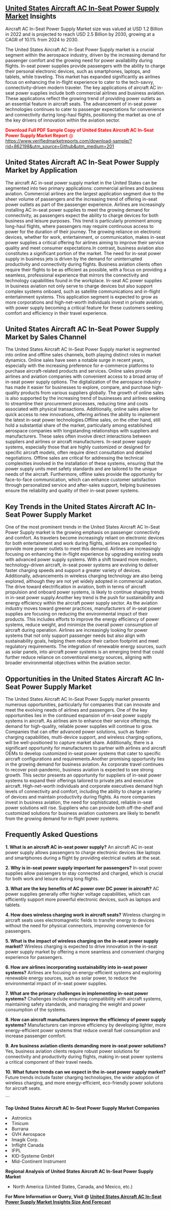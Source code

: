 <h2><a href="https://www.verifiedmarketreports.com/download-sample/?rid=862198&amp;utm_source=Github&amp;utm_medium=201" target="_blank">United States Aircraft AC In-Seat Power Supply Market</a> Insights</h2><p>Aircraft AC In-Seat Power Supply Market size was valued at USD 1.2 Billion in 2022 and is projected to reach USD 2.5 Billion by 2030, growing at a CAGR of 10.1% from 2024 to 2030.</p><p><p>The United States Aircraft AC In-Seat Power Supply market is a crucial segment within the aerospace industry, driven by the increasing demand for passenger comfort and the growing need for power availability during flights. In-seat power supplies provide passengers with the ability to charge their personal electronic devices, such as smartphones, laptops, and tablets, while traveling. This market has expanded significantly as airlines focus on enhancing the in-flight experience to cater to the tech-savvy, connectivity-driven modern traveler. The key applications of aircraft AC in-seat power supplies include both commercial airlines and business aviation. These applications reflect the growing trend of providing power outlets as an essential feature in aircraft seats. The advancement of in-seat power technologies continues to cater to passenger expectations for convenience and connectivity during long-haul flights, positioning the market as one of the key drivers of innovation within the aviation sector.<p><span class=""><span style="color: #ff0000;"><strong>Download Full PDF Sample Copy of United States Aircraft AC In-Seat Power Supply Market Report</strong> @ </span><a href="https://www.verifiedmarketreports.com/download-sample/?rid=862198&amp;utm_source=Github&amp;utm_medium=201" target="_blank">https://www.verifiedmarketreports.com/download-sample/?rid=862198&amp;utm_source=Github&amp;utm_medium=201</a></span></p></p><h2>United States Aircraft AC In-Seat Power Supply Market by Application</h2><p>The aircraft AC in-seat power supply market in the United States can be segmented into two primary applications: commercial airlines and business aviation. Commercial airlines are the largest application segment due to the sheer volume of passengers and the increasing trend of offering in-seat power outlets as part of the passenger experience. Airlines are increasingly installing AC in-seat power supplies to meet the growing demand for connectivity, as passengers expect the ability to charge devices for both business and leisure purposes. This trend is particularly prominent among long-haul flights, where passengers may require continuous access to power for the duration of their journey. The growing reliance on electronic devices, whether for work, entertainment, or communication, makes in-seat power supplies a critical offering for airlines aiming to improve their service quality and meet consumer expectations.In contrast, business aviation also constitutes a significant portion of the market. The need for in-seat power supply in business jets is driven by the demand for uninterrupted productivity and connectivity during flights. Business aviation clients often require their flights to be as efficient as possible, with a focus on providing a seamless, professional experience that mirrors the connectivity and technology capabilities found in the workplace. In-seat AC power supplies in business aviation not only serve to charge devices but also support complex systems onboard, such as satellite communications and in-flight entertainment systems. This application segment is expected to grow as more corporations and high-net-worth individuals invest in private aviation, with power supply becoming a critical feature for these customers seeking comfort and efficiency in their travel experience.</p><h2>United States Aircraft AC In-Seat Power Supply Market by Sales Channel</h2><p>The United States Aircraft AC In-Seat Power Supply market is segmented into online and offline sales channels, both playing distinct roles in market dynamics. Online sales have seen a notable surge in recent years, especially with the increasing preference for e-commerce platforms to purchase aircraft-related products and services. Online sales provide airlines and aviation companies with convenient access to a broad array of in-seat power supply options. The digitalization of the aerospace industry has made it easier for businesses to explore, compare, and purchase high-quality products from various suppliers globally. The growth of online sales is also supported by the increasing trend of businesses and airlines seeking to streamline their procurement processes, reducing time and costs associated with physical transactions. Additionally, online sales allow for quick access to new innovations, offering airlines the ability to implement the latest in-seat power technologies.Offline sales, on the other hand, still hold a substantial share of the market, particularly among established aerospace companies with longstanding relationships with suppliers and manufacturers. These sales often involve direct interactions between suppliers and airlines or aircraft manufacturers. In-seat power supply systems, especially those that are highly customized or designed for specific aircraft models, often require direct consultation and detailed negotiations. Offline sales are critical for addressing the technical complexities involved in the installation of these systems, ensuring that the power supply units meet safety standards and are tailored to the unique needs of the aircraft. Furthermore, offline sales provide the opportunity for face-to-face communication, which can enhance customer satisfaction through personalized service and after-sales support, helping businesses ensure the reliability and quality of their in-seat power systems.</p><h2>Key Trends in the United States Aircraft AC In-Seat Power Supply Market</h2><p>One of the most prominent trends in the United States Aircraft AC In-Seat Power Supply market is the growing emphasis on passenger connectivity and comfort. As travelers become increasingly reliant on electronic devices for both entertainment and work during flights, airlines are compelled to provide more power outlets to meet this demand. Airlines are increasingly focusing on enhancing the in-flight experience by upgrading existing seats with advanced power supply systems. With a shift toward more modern, technology-driven aircraft, in-seat power systems are evolving to deliver faster charging speeds and support a greater variety of devices. Additionally, advancements in wireless charging technology are also being explored, although they are not yet widely adopted in commercial aviation. The drive toward electrification in aviation, both in terms of aircraft propulsion and onboard power systems, is likely to continue shaping trends in in-seat power supply.Another key trend is the push for sustainability and energy efficiency within the aircraft power supply sector. As the aviation industry moves toward greener practices, manufacturers of in-seat power supplies are focusing on reducing the environmental impact of their products. This includes efforts to improve the energy efficiency of power systems, reduce weight, and minimize the overall power consumption of aircraft during operation. Airlines are increasingly looking for power systems that not only support passenger needs but also align with sustainability goals, helping them reduce their carbon footprint and meet regulatory requirements. The integration of renewable energy sources, such as solar panels, into aircraft power systems is an emerging trend that could further reduce reliance on conventional energy sources, aligning with broader environmental objectives within the aviation sector.</p><h2>Opportunities in the United States Aircraft AC In-Seat Power Supply Market</h2><p>The United States Aircraft AC In-Seat Power Supply market presents numerous opportunities, particularly for companies that can innovate and meet the evolving needs of airlines and passengers. One of the key opportunities lies in the continued expansion of in-seat power supply systems in aircraft. As airlines aim to enhance their service offerings, the demand for high-quality, reliable power supplies will continue to grow. Companies that can offer advanced power solutions, such as faster-charging capabilities, multi-device support, and wireless charging options, will be well-positioned to capture market share. Additionally, there is a significant opportunity for manufacturers to partner with airlines and aircraft OEMs to develop customized in-seat power systems that cater to specific aircraft configurations and requirements.Another promising opportunity lies in the growing demand for business aviation. As corporate travel continues to recover post-pandemic, business aviation is expected to see strong growth. This sector presents an opportunity for suppliers of in-seat power systems to expand their offerings tailored to private jets and executive aircraft. High-net-worth individuals and corporate executives demand high levels of connectivity and comfort, including the ability to charge a variety of devices and maintain productivity during flights. As more companies invest in business aviation, the need for sophisticated, reliable in-seat power solutions will rise. Suppliers who can provide both off-the-shelf and customized solutions for business aviation customers are likely to benefit from the growing demand for in-flight power systems.</p><h2>Frequently Asked Questions</h2><p><strong>1. What is an aircraft AC in-seat power supply?</strong> An aircraft AC in-seat power supply allows passengers to charge electronic devices like laptops and smartphones during a flight by providing electrical outlets at the seat.</p><p><strong>2. Why is in-seat power supply important for passengers?</strong> In-seat power supplies allow passengers to stay connected and charged, which is crucial for both work and leisure during long flights.</p><p><strong>3. What are the key benefits of AC power over DC power in aircraft?</strong> AC power supplies generally offer higher voltage capabilities, which can efficiently support more powerful electronic devices, such as laptops and tablets.</p><p><strong>4. How does wireless charging work in aircraft seats?</strong> Wireless charging in aircraft seats uses electromagnetic fields to transfer energy to devices without the need for physical connectors, improving convenience for passengers.</p><p><strong>5. What is the impact of wireless charging on the in-seat power supply market?</strong> Wireless charging is expected to drive innovation in the in-seat power supply market by offering a more seamless and convenient charging experience for passengers.</p><p><strong>6. How are airlines incorporating sustainability into in-seat power systems?</strong> Airlines are focusing on energy-efficient systems and exploring renewable energy sources, such as solar power, to reduce the environmental impact of in-seat power supplies.</p><p><strong>7. What are the primary challenges in implementing in-seat power systems?</strong> Challenges include ensuring compatibility with aircraft systems, maintaining safety standards, and managing the weight and power consumption of the systems.</p><p><strong>8. How can aircraft manufacturers improve the efficiency of power supply systems?</strong> Manufacturers can improve efficiency by developing lighter, more energy-efficient power systems that reduce overall fuel consumption and increase passenger comfort.</p><p><strong>9. Are business aviation clients demanding more in-seat power solutions?</strong> Yes, business aviation clients require robust power solutions for connectivity and productivity during flights, making in-seat power systems a critical component of their travel needs.</p><p><strong>10. What future trends can we expect in the in-seat power supply market?</strong> Future trends include faster charging technologies, the wider adoption of wireless charging, and more energy-efficient, eco-friendly power solutions for aircraft seats.</p>```</p><p><strong>Top United States Aircraft AC In-Seat Power Supply Market Companies</strong></p><div data-test-id=""><p><li>Astronics</li><li> Tinicum</li><li> Burrana</li><li> GVH Aerospace</li><li> Imagik Corp.</li><li> Inflight Canada</li><li> IFPL</li><li> KID-Systeme GmbH</li><li> Mid-Continent Instrument</li></p><div><strong>Regional Analysis of&nbsp;United States Aircraft AC In-Seat Power Supply Market</strong></div><ul><li dir="ltr"><p dir="ltr">North America&nbsp;(United States, Canada, and Mexico, etc.)</p></li></ul><p><strong>For More Information or Query, Visit @&nbsp;</strong><strong><a href="https://www.verifiedmarketreports.com/product/aircraft-ac-in-seat-power-supply-market/?utm_source=Github&amp;utm_medium=201" target="_blank">United States Aircraft AC In-Seat Power Supply Market Insights Size And Forecast</a></strong></p></div>
